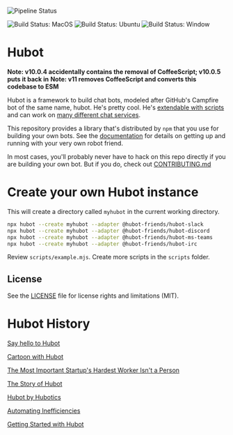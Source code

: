 ![Pipeline Status](https://github.com/hubotio/hubot/actions/workflows/pipeline.yml/badge.svg)

![Build Status: MacOS](https://github.com/hubotio/hubot/actions/workflows/nodejs-macos.yml/badge.svg)
![Build Status: Ubuntu](https://github.com/hubotio/hubot/actions/workflows/nodejs-ubuntu.yml/badge.svg)
![Build Status: Window](https://github.com/hubotio/hubot/actions/workflows/nodejs-windows.yml/badge.svg)

# Hubot

**Note: v10.0.4 accidentally contains the removal of CoffeeScript; v10.0.5 puts it back in**
**Note: v11 removes CoffeeScript and converts this codebase to ESM**

Hubot is a framework to build chat bots, modeled after GitHub's Campfire bot of the same name, hubot.
He's pretty cool. He's [extendable with scripts](https://hubotio.github.io/hubot/docs#scripts) and can work
on [many different chat services](https://hubotio.github.io/hubot/adapters.html).

This repository provides a library that's distributed by `npm` that you
use for building your own bots.  See the [documentation](https://hubotio.github.io/hubot/docs.html)
for details on getting up and running with your very own robot friend.

In most cases, you'll probably never have to hack on this repo directly if you
are building your own bot. But if you do, check out [CONTRIBUTING.md](CONTRIBUTING.md)

# Create your own Hubot instance

This will create a directory called `myhubot` in the current working directory.

```sh
npx hubot --create myhubot --adapter @hubot-friends/hubot-slack
npx hubot --create myhubot --adapter @hubot-friends/hubot-discord
npx hubot --create myhubot --adapter @hubot-friends/hubot-ms-teams
npx hubot --create myhubot --adapter @hubot-friends/hubot-irc
```

Review `scripts/example.mjs`. Create more scripts in the `scripts` folder.

## License

See the [LICENSE](LICENSE.md) file for license rights and limitations (MIT).

# Hubot History

[Say hello to Hubot](https://github.blog/2011-10-25-say-hello-to-hubot/)

[Cartoon with Hubot](https://www.youtube.com/watch?v=vq2jYFZVMDA&t=129s)

[The Most Important Startup's Hardest Worker Isn't a Person](https://www.wired.com/2015/10/the-most-important-startups-hardest-worker-isnt-a-person/)

[The Story of Hubot](https://www.youtube.com/watch?v=Je4TjjtFDNU)

[Hubot by Hubotics](https://www.theoldrobots.com/hubot.html)

[Automating Inefficiencies](https://zachholman.com/2011/01/automating-inefficiencies/)

[Getting Started with Hubot](https://www.youtube.com/watch?v=A7fh6RIzGrw)